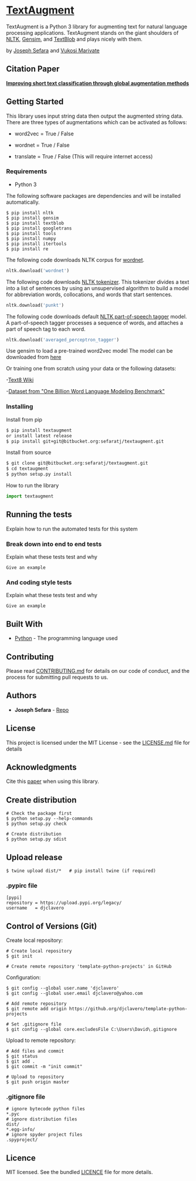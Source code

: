 # [TextAugment]() 

TextAugment is a Python 3 library for augmenting text for natural language processing applications. TextAugment stands on the giant shoulders of [NLTK](https://www.nltk.org/), [Gensim](https://radimrehurek.com/gensim/), and [TextBlob](https://textblob.readthedocs.io/) and plays nicely with them.

by [Joseph Sefara](https://za.linkedin.com/in/josephsefara)  and [Vukosi Marivate](http://www.vima.co.za) 

## Citation Paper

**[Improving short text classification through global augmentation methods]()**

## Getting Started
This library uses input string data then output the augmented string data.  
There are three types of augmentations which can be activated as follows:

* word2vec = True / False

* wordnet = True / False

* translate = True / False (This will require internet access)

### Requirements

* Python 3

The following software packages are dependencies and will be installed automatically.

```shell
$ pip install nltk
$ pip install gensim
$ pip install textblob
$ pip install googletrans
$ pip install tools
$ pip install numpy
$ pip install itertools
$ pip install re
```
The following code downloads NLTK corpus for [wordnet](http://www.nltk.org/howto/wordnet.html).
```python
nltk.download('wordnet')
```
The following code downloads [NLTK tokenizer](https://www.nltk.org/_modules/nltk/tokenize/punkt.html). This tokenizer divides a text into a list of sentences by using an unsupervised algorithm to build a model for abbreviation words, collocations, and words that start sentences. 
```python
nltk.download('punkt')
```
The following code downloads default [NLTK part-of-speech tagger](https://www.nltk.org/_modules/nltk/tag.html) model. A part-of-speech tagger processes a sequence of words, and attaches a part of speech tag to each word.
```python
nltk.download('averaged_perceptron_tagger')
```
Use gensim to load a pre-trained word2vec model
The model can be downloaded from [here](https://drive.google.com/file/d/0B7XkCwpI5KDYNlNUTTlSS21pQmM/edit)

Or training one from scratch using your data or the following datasets:

-[Text8 Wiki](http://mattmahoney.net/dc/enwik9.zip)

-[Dataset from "One Billion Word Language Modeling Benchmark"](http://www.statmt.org/lm-benchmark/1-billion-word-language-modeling-benchmark-r13output.tar.gz)

### Installing

Install from pip
```sh
$ pip install textaugment
or install latest release
$ pip install git+git@bitbucket.org:sefaratj/textaugment.git
```

Install from source
```sh
$ git clone git@bitbucket.org:sefaratj/textaugment.git
$ cd textaugment
$ python setup.py install
```
How to run the library
```python
import textaugment

```

## Running the tests

Explain how to run the automated tests for this system

### Break down into end to end tests

Explain what these tests test and why

```
Give an example
```

### And coding style tests

Explain what these tests test and why

```
Give an example
```

## Built With

* [Python](http://python.org/) - The programming language used

## Contributing

Please read [CONTRIBUTING.md](https://gist.github.com/PurpleBooth/b24679402957c63ec426) for details on our code of conduct, and the process for submitting pull requests to us.

## Authors

* **Joseph Sefara** - [Repo](https://bitbucket.com/sefaratj)

## License

This project is licensed under the MIT License - see the [LICENSE.md](LICENSE.md) file for details

## Acknowledgments

Cite this [paper](#) when using this library.



## Create distribution 
```
# Check the package first
$ python setup.py --help-commands
$ python setup.py check

# Create distribution
$ python setup.py sdist
```

## Upload release 
```
$ twine upload dist/*   # pip install twine (if required)
```

### .pypirc file 
```
[pypi]
repository = https://upload.pypi.org/legacy/
username   = djclavero
```

## Control of Versions (Git)
Create local repository:
```
# Create local repository
$ git init 

# Create remote repository 'template-python-projects' in GitHub
```

Configuration:
```
$ git config --global user.name 'djclavero'
$ git config --global user.email djclavero@yahoo.com

# Add remote repository
$ git remote add origin https://github.org/djclavero/template-python-projects 

# Set .gitignore file
$ git config --global core.excludesFile C:\Users\David\.gitignore
```

Upload to remote repository:
```
# Add files and commit
$ git status
$ git add .  
$ git commit -m "init commit"

# Upload to repository
$ git push origin master 
```

### .gitignore file 
```
# ignore bytecode python files
*.pyc
# ignore distribution files
dist/
*.egg-info/
# ignore spyder project files
.spyproject/
```


## Licence
MIT licensed. See the bundled [LICENCE](LICENCE) file for more details.
